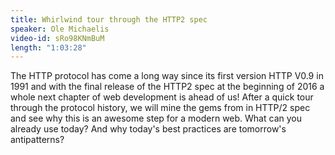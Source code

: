 ```yaml
---
title: Whirlwind tour through the HTTP2 spec
speaker: Ole Michaelis
video-id: sRo98KNmBuM
length: "1:03:28"
---
```

The HTTP protocol has come a long way since its first version HTTP V0.9 in 1991 and with the final release of the HTTP2 spec at the beginning of 2016 a whole next chapter of web development is ahead of us! After a quick tour through the protocol history, we will mine the gems from in HTTP/2 spec and see why this is an awesome step for a modern web. What can you already use today? And why today's best practices are tomorrow's antipatterns?